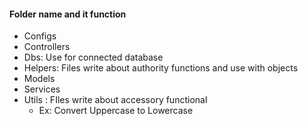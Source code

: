 #### Folder name and it function

- Configs
- Controllers
- Dbs: Use for connected database
- Helpers: Files write about authority functions and use with objects
- Models
- Services
- Utils : FIles write about accessory functional
  - Ex: Convert Uppercase to Lowercase
